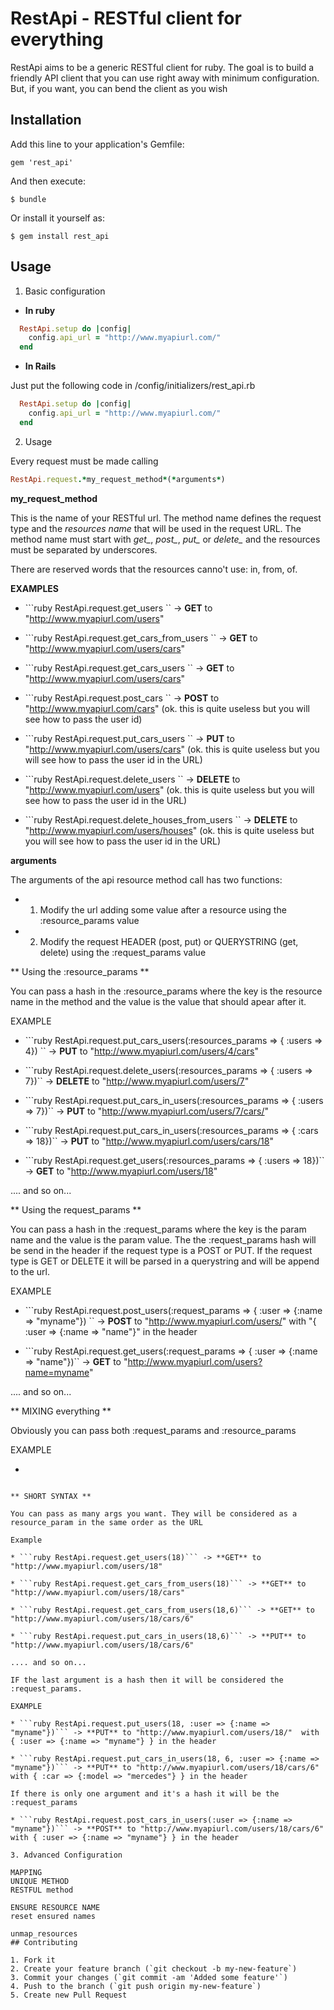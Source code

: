 # RestApi - RESTful client for everything

RestApi aims to be a generic RESTful client for ruby. The goal is to build a friendly API client that you can use right away with minimum configuration. But, if you want, you can bend the client as you wish

## Installation

Add this line to your application's Gemfile:

    gem 'rest_api'

And then execute:

    $ bundle

Or install it yourself as:

    $ gem install rest_api

## Usage

1. Basic configuration

* **In ruby**

```ruby
  RestApi.setup do |config|
    config.api_url = "http://www.myapiurl.com/"
  end
```

* **In Rails**

Just put the following code in /config/initializers/rest_api.rb
```ruby
  RestApi.setup do |config|
    config.api_url = "http://www.myapiurl.com/"
  end
```

2. Usage

Every request must be made calling 

```ruby
RestApi.request.*my_request_method*(*arguments*)
```

**my_request_method** 

This is the name of your RESTful url. The method name defines the request type and the *resources name* that will be used in the request URL. The method name must start with *get_*, *post_*, *put_* or *delete_* and the resources must be separated by underscores. 

There are reserved words that the resources canno't use: in, from, of.

**EXAMPLES**

* ```ruby RestApi.request.get_users `` -> **GET** to "http://www.myapiurl.com/users"

* ```ruby RestApi.request.get_cars_from_users `` -> **GET** to "http://www.myapiurl.com/users/cars"

* ```ruby RestApi.request.get_cars_users `` -> **GET** to "http://www.myapiurl.com/users/cars"

* ```ruby RestApi.request.post_cars `` -> **POST** to "http://www.myapiurl.com/cars" (ok. this is quite useless but you will see how to pass the user id)

* ```ruby RestApi.request.put_cars_users `` -> **PUT** to "http://www.myapiurl.com/users/cars" (ok. this is quite useless but you will see how to pass the user id in the URL)

* ```ruby RestApi.request.delete_users `` -> **DELETE** to "http://www.myapiurl.com/users" (ok. this is quite useless but you will see how to pass the user id in the URL)

* ```ruby RestApi.request.delete_houses_from_users `` -> **DELETE** to "http://www.myapiurl.com/users/houses" (ok. this is quite useless but you will see how to pass the user id in the URL)

**arguments** 

The arguments of the api resource method call has two functions: 

* 1. Modify the url adding some value after a resource using the :resource_params value
* 2. Modify the request HEADER (post, put) or QUERYSTRING (get, delete) using the :request_params value 

** Using the :resource_params **

You can pass a hash in the :resource_params where the key is the resource name in the method and the value is the value that should apear after it.

EXAMPLE

* ```ruby RestApi.request.put_cars_users(:resources_params => { :users => 4}) `` -> **PUT** to "http://www.myapiurl.com/users/4/cars"

* ```ruby RestApi.request.delete_users(:resources_params => { :users => 7})`` -> **DELETE** to "http://www.myapiurl.com/users/7" 

* ```ruby RestApi.request.put_cars_in_users(:resources_params => { :users => 7})`` -> **PUT** to "http://www.myapiurl.com/users/7/cars/" 

* ```ruby RestApi.request.put_cars_in_users(:resources_params => { :cars => 18})`` -> **PUT** to "http://www.myapiurl.com/users/cars/18" 


* ```ruby RestApi.request.get_users(:resources_params => { :users => 18})`` -> **GET** to "http://www.myapiurl.com/users/18" 

.... and so on...

** Using the request_params **

You can pass a hash in the :request_params where the key is the param name and the value is the param value. The the :request_params hash will be send in the header if the request type is a POST or PUT. If the request type is GET or DELETE it will be parsed in a querystring and will be append to the url.

EXAMPLE

* ```ruby RestApi.request.post_users(:request_params => { :user => {:name => "myname"}) `` -> **POST** to "http://www.myapiurl.com/users/" with "{ :user => {:name => "name"}" in the header

* ```ruby RestApi.request.get_users(:request_params => { :user => {:name => "name"})`` -> **GET** to "http://www.myapiurl.com/users?name=myname" 

.... and so on...

** MIXING everything **

Obviously you can pass both :request_params and :resource_params

EXAMPLE
* ```ruby RestApi.request.post_cars_in_users(:request_params => { :car => {:model => "ferrari"}, :resource_params => { :users => 8})
 ``` -> **POST** to "http://www.myapiurl.com/users/8/cars" with "{ :car => {:model => "ferrari"}" in the header

** SHORT SYNTAX **

You can pass as many args you want. They will be considered as a resource_param in the same order as the URL

Example

* ```ruby RestApi.request.get_users(18)``` -> **GET** to "http://www.myapiurl.com/users/18" 

* ```ruby RestApi.request.get_cars_from_users(18)``` -> **GET** to "http://www.myapiurl.com/users/18/cars" 

* ```ruby RestApi.request.get_cars_from_users(18,6)``` -> **GET** to "http://www.myapiurl.com/users/18/cars/6" 

* ```ruby RestApi.request.put_cars_in_users(18,6)``` -> **PUT** to "http://www.myapiurl.com/users/18/cars/6" 

.... and so on...

IF the last argument is a hash then it will be considered the :request_params.

EXAMPLE

* ```ruby RestApi.request.put_users(18, :user => {:name => "myname"})``` -> **PUT** to "http://www.myapiurl.com/users/18/"  with { :user => {:name => "myname"} } in the header

* ```ruby RestApi.request.put_cars_in_users(18, 6, :user => {:name => "myname"})``` -> **PUT** to "http://www.myapiurl.com/users/18/cars/6"  with { :car => {:model => "mercedes"} } in the header

If there is only one argument and it's a hash it will be the :request_params

* ```ruby RestApi.request.post_cars_in_users(:user => {:name => "myname"})``` -> **POST** to "http://www.myapiurl.com/users/18/cars/6"  with { :user => {:name => "myname"} } in the header

3. Advanced Configuration

MAPPING
UNIQUE METHOD
RESTFUL method

ENSURE RESOURCE NAME
reset ensured names

unmap_resources
## Contributing

1. Fork it
2. Create your feature branch (`git checkout -b my-new-feature`)
3. Commit your changes (`git commit -am 'Added some feature'`)
4. Push to the branch (`git push origin my-new-feature`)
5. Create new Pull Request
